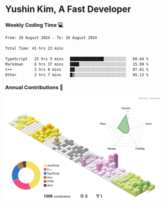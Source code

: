 # Yushin Kim, A Fast Developer

### Weekly Coding Time 💻

<!--START_SECTION:waka-->

```txt
From: 19 August 2024 - To: 26 August 2024

Total Time: 41 hrs 23 mins

TypeScript   25 hrs 5 mins   ███████████████░░░░░░░░░░   60.64 %
Markdown     6 hrs 37 mins   ████░░░░░░░░░░░░░░░░░░░░░   15.99 %
C++          3 hrs 8 mins    ██░░░░░░░░░░░░░░░░░░░░░░░   07.61 %
Other        2 hrs 7 mins    █▒░░░░░░░░░░░░░░░░░░░░░░░   05.13 %
```

<!--END_SECTION:waka-->

### Annual Contributions 🏃

![](./profile-3d-contrib/profile-season-animate.svg)
